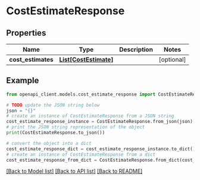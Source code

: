# CostEstimateResponse


## Properties

Name | Type | Description | Notes
------------ | ------------- | ------------- | -------------
**cost_estimates** | [**List[CostEstimate]**](CostEstimate.md) |  | [optional] 

## Example

```python
from openapi_client.models.cost_estimate_response import CostEstimateResponse

# TODO update the JSON string below
json = "{}"
# create an instance of CostEstimateResponse from a JSON string
cost_estimate_response_instance = CostEstimateResponse.from_json(json)
# print the JSON string representation of the object
print(CostEstimateResponse.to_json())

# convert the object into a dict
cost_estimate_response_dict = cost_estimate_response_instance.to_dict()
# create an instance of CostEstimateResponse from a dict
cost_estimate_response_from_dict = CostEstimateResponse.from_dict(cost_estimate_response_dict)
```
[[Back to Model list]](../README.md#documentation-for-models) [[Back to API list]](../README.md#documentation-for-api-endpoints) [[Back to README]](../README.md)


